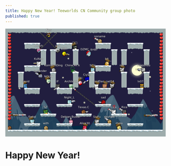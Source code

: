 ```yaml
---
title: Happy New Year! Teeworlds CN Community group photo
published: true
---
```


![Teeworlds China Community photo](/assets/img/2020_cn_community.png)

# Happy New Year!
